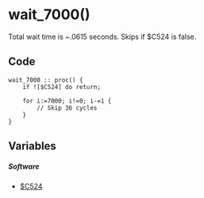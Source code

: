 # wait_7000()
Total wait time is ~.0615 seconds. Skips if \$C524 is false.
## Code
```
wait_7000 :: proc() {
	if ![$C524] do return;
	
	for i:=7000; i!=0; i-=1 {
		// Skip 36 cycles
	}
}
```
## Variables
##### Software
- [$C524](variables/software/C524.md)